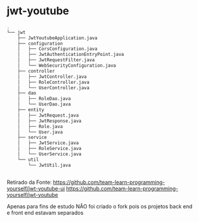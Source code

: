 # jwt-youtube
```bash
.
└── jwt
    ├── JwtYoutubeApplication.java
    ├── configuration
    │   ├── CorsConfiguration.java
    │   ├── JwtAuthenticationEntryPoint.java
    │   ├── JwtRequestFilter.java
    │   └── WebSecurityConfiguration.java
    ├── controller
    │   ├── JwtController.java
    │   ├── RoleController.java
    │   └── UserController.java
    ├── dao
    │   ├── RoleDao.java
    │   └── UserDao.java
    ├── entity
    │   ├── JwtRequest.java
    │   ├── JwtResponse.java
    │   ├── Role.java
    │   └── User.java
    ├── service
    │   ├── JwtService.java
    │   ├── RoleService.java
    │   └── UserService.java
    └── util
        └── JwtUtil.java
 
```

Retirado da Fonte: https://github.com/team-learn-programming-yourself/jwt-youtube-ui
https://github.com/team-learn-programming-yourself/jwt-youtube

Apenas para fins de estudo
NÃO foi criado o fork pois os projetos back end e front end estavam separados
